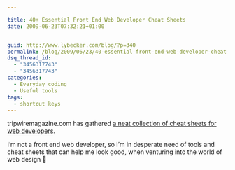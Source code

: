 ```yaml
---

title: 40+ Essential Front End Web Developer Cheat Sheets
date: 2009-06-23T07:32:21+01:00


guid: http://www.lybecker.com/blog/?p=340
permalink: /blog/2009/06/23/40-essential-front-end-web-developer-cheat-sheets/
dsq_thread_id:
  - "3456317743"
  - "3456317743"
categories:
  - Everyday coding
  - Useful tools
tags:
  - shortcut keys
---
```

tripwiremagazine.com has gathered [a neat collection of cheat sheets for web developers](http://www.tripwiremagazine.com/tools/cheat-sheets/front-end-web-developers-toolbox.html "40+ Essential Front End Web Developer Cheat Sheets article").

I’m not a front end web developer, so I’m in desperate need of tools and cheat sheets that can help me look good, when venturing into the world of web design 🙂
